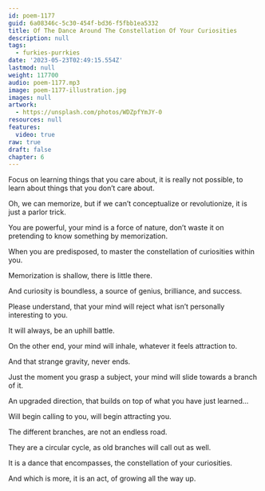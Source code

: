```yaml
---
id: poem-1177
guid: 6a08346c-5c30-454f-bd36-f5fbb1ea5332
title: Of The Dance Around The Constellation Of Your Curiosities
description: null
tags:
  - furkies-purrkies
date: '2023-05-23T02:49:15.554Z'
lastmod: null
weight: 117700
audio: poem-1177.mp3
image: poem-1177-illustration.jpg
images: null
artwork:
  - https://unsplash.com/photos/WDZpfYmJY-0
resources: null
features:
  video: true
raw: true
draft: false
chapter: 6
---
```


Focus on learning things that you care about, it is really not possible,
to learn about things that you don’t care about.

Oh, we can memorize,
but if we can’t conceptualize or revolutionize, it is just a parlor trick.

You are powerful, your mind is a force of nature,
don’t waste it on pretending to know something by memorization.

When you are predisposed,
to master the constellation of curiosities within you.

Memorization is shallow,
there is little there.

And curiosity is boundless,
a source of genius, brilliance, and success.

Please understand,
that your mind will reject what isn’t personally interesting to you.

It will always,
be an uphill battle.

On the other end, your mind will inhale,
whatever it feels attraction to.

And that strange gravity,
never ends.

Just the moment you grasp a subject,
your mind will slide towards a branch of it.

An upgraded direction,
that builds on top of what you have just learned...

Will begin calling to you,
will begin attracting you.

The different branches,
are not an endless road.

They are a circular cycle,
as old branches will call out as well.

It is a dance that encompasses,
the constellation of your curiosities.

And which is more, it is an act,
of growing all the way up.
